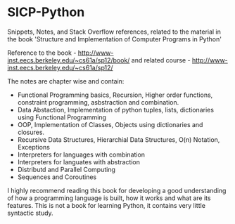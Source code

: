 # SICP-Python
Snippets, Notes, and Stack Overflow references, related to the material in the book 'Structure and Implementation of Computer Programs in Python'

Reference to the book - http://www-inst.eecs.berkeley.edu/~cs61a/sp12/book/ and related course - http://www-inst.eecs.berkeley.edu/~cs61a/sp12/

The notes are chapter wise and contain: 

- Functional Programming basics, Recursion, Higher order functions, constraint programming, asbstraction and combination.
- Data Abstaction, Implementation of python tuples, lists, dictionaries using Functional Programming
- OOP, Implementation of Classes,  Objects using dictionaries and closures.
- Recursive Data Structures, Hierarchial Data Structures, O(n) Notation, Exceptions
- Interpreters for languages with combination
- Interpreters for languates with abstraction
- Distributd and Parallel Computing
- Sequences and Coroutines

I highly recommend reading this book for developing a good understanding of how a programming language is built, how it works and what are its features. This is not a book for learning Python, it contains very little syntactic study. 
